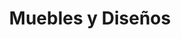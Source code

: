 ---
title: "Muebles y Diseños"
url: /san-andres-cholula/muebles-y-disenos/
shop: Haushaltsartikel
---